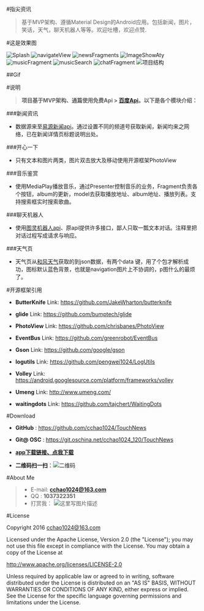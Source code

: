#指尖资讯

> 基于MVP架构、遵循Material Design的Android应用。包括新闻，图片，笑话，天气，聊天机器人等等。欢迎吐槽，欢迎点赞. 

#这是效果图


![Splash](http://img.blog.csdn.net/20160517153223672) ![navigateView](http://img.blog.csdn.net/20160517152740944) ![newsFragments](http://img.blog.csdn.net/20160517154123285) ![ImageShowAty](http://img.blog.csdn.net/20160517153649284) ![musicFragment](http://img.blog.csdn.net/20160517153327998) ![musicSearch](http://img.blog.csdn.net/20160517153345657) ![chatFragment](http://img.blog.csdn.net/20160517153359452) ![项目结构](http://img.blog.csdn.net/20160517120012181)

##Gif

#说明

> **项目基于MVP架构、通篇使用免费Api > [百度Api](http://apistore.baidu.com/)。以下是各个模块介绍：**

###新闻资讯

- 数据源来至[易源新闻api](http://apistore.baidu.com/apiworks/servicedetail/688.html)。通过设置不同的频道号获取新闻，新闻均来之网络，已在新闻详情页标题说明出处。

###开心一下

- 只有文本和图片两类，图片双击放大及移动使用开源框架PhotoView

###音乐鉴赏

- 使用MediaPlay播放音乐，通过Presenter控制音乐的业务，Fragment负责各个按钮，album的更新，model去获取播放地址、album地址、播放列表。支持搜索框实时搜索歌曲。

###聊天机器人

- 使用[图灵机器人api](http://www.tuling123.com)、原api提供许多接口，鄙人只取一瓢文本对话。注释里把对话过程写成请求与响应。

###天气页

- 天气页从[和风天气](http://www.heweather.com/)获取的到json数据，有两个data 键，用了个包才解析成功，图标默认蓝色背景，也就是navigation图片上不协调的，p图什么的最烦了。

#开源框架引用


- **ButterKnife**
Link: https://github.com/JakeWharton/butterknife

- **glide**
Link: https://github.com/bumptech/glide

- **PhotoView**
Link: https://github.com/chrisbanes/PhotoView

- **EventBus**
Link: https://github.com/greenrobot/EventBus

- **Gson**
Link: https://github.com/google/gson

- **logutils**
Link: https://github.com/pengwei1024/LogUtils

- **Volley**
Link: https://android.googlesource.com/platform/frameworks/volley

- **Umeng**
Link: http://www.umeng.com/

- **waitingdots**
Link: https://github.com/tajchert/WaitingDots

#Download

- **GitHub** :  https://github.com/cchao1024/TouchNews
- **Git@ OSC** :  https://git.oschina.net/cchao1024_120/TouchNews

- **[app下载链接、点我下载](https://www.pgyer.com/touchnews)**

- **二维码扫一扫**：![二维码](http://img.blog.csdn.net/20160517165411722)

#About Me

> - E-mail: **cchao1024@163.com**
> - QQ : **1037322351**
> - 打赏我：
![这里写图片描述](http://img.blog.csdn.net/20160517173055763)


#License

Copyright 2016 cchao1024@163.com

Licensed under the Apache License, Version 2.0 (the "License"); you may not use this file except in compliance with the License. You may obtain a copy of the License at

http://www.apache.org/licenses/LICENSE-2.0

Unless required by applicable law or agreed to in writing, software distributed under the License is distributed on an "AS IS" BASIS, WITHOUT WARRANTIES OR CONDITIONS OF ANY KIND, either express or implied. See the License for the specific language governing permissions and limitations under the License.



